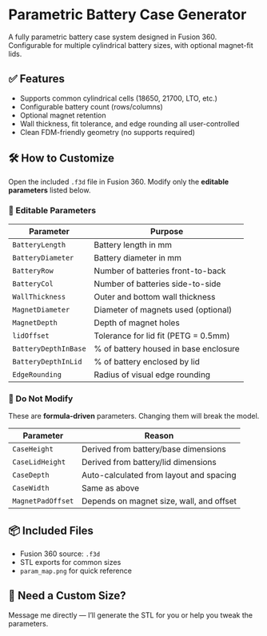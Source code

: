 # Parametric Battery Case Generator

A fully parametric battery case system designed in Fusion 360. Configurable for multiple cylindrical battery sizes, with optional magnet-fit lids.

## ✅ Features
- Supports common cylindrical cells (18650, 21700, LTO, etc.)
- Configurable battery count (rows/columns)
- Optional magnet retention
- Wall thickness, fit tolerance, and edge rounding all user-controlled
- Clean FDM-friendly geometry (no supports required)

## 🛠 How to Customize

Open the included `.f3d` file in Fusion 360. Modify only the **editable parameters** listed below.

### 🔧 Editable Parameters

| Parameter              | Purpose                              |
|------------------------|--------------------------------------|
| `BatteryLength`        | Battery length in mm                 |
| `BatteryDiameter`      | Battery diameter in mm               |
| `BatteryRow`           | Number of batteries front-to-back    |
| `BatteryCol`           | Number of batteries side-to-side     |
| `WallThickness`        | Outer and bottom wall thickness      |
| `MagnetDiameter`       | Diameter of magnets used (optional)  |
| `MagnetDepth`          | Depth of magnet holes                |
| `lidOffset`            | Tolerance for lid fit (PETG = 0.5mm) |
| `BatteryDepthInBase`   | % of battery housed in base enclosure|
| `BatteryDepthInLid`    | % of battery enclosed by lid         |
| `EdgeRounding`         | Radius of visual edge rounding       |

### 🚫 Do Not Modify

These are **formula-driven** parameters. Changing them will break the model.

| Parameter            | Reason                                  |
|----------------------|------------------------------------------|
| `CaseHeight`         | Derived from battery/base dimensions     |
| `CaseLidHeight`      | Derived from battery/lid dimensions      |
| `CaseDepth`          | Auto-calculated from layout and spacing  |
| `CaseWidth`          | Same as above                           |
| `MagnetPadOffset`    | Depends on magnet size, wall, and offset |

## 📦 Included Files

- Fusion 360 source: `.f3d`
- STL exports for common sizes
- `param_map.png` for quick reference

## 📩 Need a Custom Size?

Message me directly — I’ll generate the STL for you or help you tweak the parameters.
